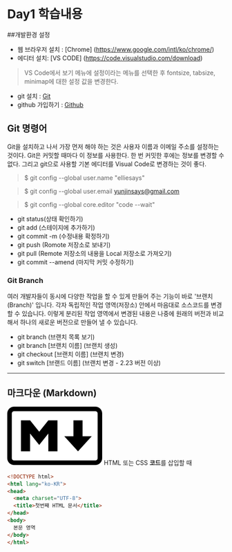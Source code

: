 # Day1 학습내용
##개발환경 설정
- 웹 브라우저 설치 : [Chrome] (https://www.google.com/intl/ko/chrome/)
- 에디터 설치: [VS CODE] (https://code.visualstudio.com/download)
> VS Code에서 보기 메뉴에 설정이라는 메뉴를 선택한 후 fontsize, tabsize, minimap에 대한 설정 값을 변경한다.
- git 설치 : [Git](https://git-scm.com/downloads)
- github 가입하기 : [Github](https://github.com/)

## Git 명령어
Git을 설치하고 나서 가장 먼저 해야 하는 것은 사용자 이름과 이메일 주소를 설정하는 것이다. Git은 커밋할 때마다 이 정보를 사용한다. 한 번 커밋한 후에는 정보를 변경할 수 없다. 그리고 git으로 사용할 기본 에디터를 Visual Code로 변경하는 것이 좋다.
> $ git config --global user.name "elliesays" 

> $ git config --global user.email yunjinsays@gmail.com

> $ git config --global core.editor "code --wait"
- git status(상태 확인하기)
- git add (스테이지에 추가하기)
- git commit -m (수정내용 확정하기)
- git push (Romote 저장소로 보내기)
- git pull (Remote 저장소의 내용을 Local 저장소로 가져오기)
- git commit --amend (마지막 커밋 수정하기)

### Git Branch

여러 개발자들이 동시에 다양한 작업을 할 수 있게 만들어 주는 기능이 바로 '브랜치(Branch)' 입니다. 각자 독립적인 작업 영역(저장소) 안에서 마음대로 소스코드를 변경할 수 있습니다. 이렇게 분리된 작업 영역에서 변경된 내용은 나중에 원래의 버전과 비교해서 하나의 새로운 버전으로 만들어 낼 수 있습니다.

- git branch (브랜치 목록 보기)
- git branch [브랜치 이름] (브랜치 생성)
- git checkout [브랜치 이름] (브랜치 변경)
- git switch [브랜드 이름] (브랜치 변경 - 2.23 버전 이상)
---------------------------------------
## 마크다운 (Markdown)
![마크다운](../asset/mark.png)
HTML 또는 CSS **코드**를 삽입할 때
```html
<!DOCTYPE html>
<html lang="ko-KR">
<head>
  <meta charset="UTF-8">
  <title>첫번째 HTML 문서</title>
</head>
<body>
  본문 영역
</body>
</html>
```
